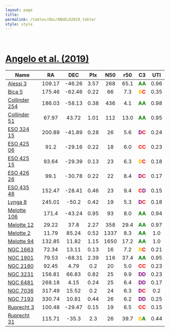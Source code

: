 ```yaml
---
layout: page
title:  
permalink: /tables/dbs/ANGELO2019_table/
style: style
---
```


&nbsp;
# [Angelo et al. (2019)](https://scixplorer.org/abs/2019A%26A...624A...8A)

| Name | RA | DEC | Plx | N50 | r50 | C3 | UTI |
| --- | :-: | :-: | :-: | :-: | :-: | :-: | :-: |
| [Alessi 3](/_clusters/alessi3/) | 109.17 | -46.26 | 3.57 | 268 | 65.1 | <span style="color: green; font-weight: bold;">A</span><span style="color: green; font-weight: bold;">A</span> | 0.96  |
| [Bica 5](/_clusters/bica5/) | 175.46 | -62.46 | 0.22 | 66 | 7.3 | <span style="color: #FFC300; font-weight: bold;">B</span><span style="color: red; font-weight: bold;">C</span> | 0.35  |
| [Collinder 254](/_clusters/collinder254/) | 186.03 | -58.13 | 0.38 | 436 | 4.1 | <span style="color: green; font-weight: bold;">A</span><span style="color: green; font-weight: bold;">A</span> | 0.98  |
| [Collinder 51](/_clusters/collinder51/) | 67.97 | 43.72 | 1.01 | 112 | 13.0 | <span style="color: green; font-weight: bold;">A</span><span style="color: green; font-weight: bold;">A</span> | 0.95  |
| [ESO 324 15](/_clusters/eso32415/) | 200.89 | -41.89 | 0.28 | 26 | 5.6 | <span style="color: purple; font-weight: bold;">D</span><span style="color: red; font-weight: bold;">C</span> | 0.24  |
| [ESO 425 06](/_clusters/eso42506/) | 91.2 | -29.16 | 0.22 | 18 | 6.0 | <span style="color: red; font-weight: bold;">C</span><span style="color: red; font-weight: bold;">C</span> | 0.23  |
| [ESO 425 15](/_clusters/eso42515/) | 93.64 | -29.39 | 0.13 | 23 | 6.3 | <span style="color: #FFC300; font-weight: bold;">B</span><span style="color: red; font-weight: bold;">C</span> | 0.18  |
| [ESO 426 26](/_clusters/eso42626/) | 99.1 | -30.78 | 0.22 | 22 | 8.4 | <span style="color: purple; font-weight: bold;">D</span><span style="color: red; font-weight: bold;">C</span> | 0.17  |
| [ESO 435 48](/_clusters/eso43548/) | 152.47 | -28.41 | 0.46 | 23 | 9.4 | <span style="color: red; font-weight: bold;">C</span><span style="color: purple; font-weight: bold;">D</span> | 0.15  |
| [Lynga 8](/_clusters/lynga8/) | 245.01 | -50.2 | 0.42 | 19 | 5.3 | <span style="color: purple; font-weight: bold;">D</span><span style="color: red; font-weight: bold;">C</span> | 0.18  |
| [Melotte 106](/_clusters/melotte106/) | 171.4 | -43.24 | 0.95 | 93 | 8.0 | <span style="color: green; font-weight: bold;">A</span><span style="color: green; font-weight: bold;">A</span> | 0.94  |
| [Melotte 12](/_clusters/melotte12/) | 29.22 | 37.8 | 2.27 | 358 | 29.4 | <span style="color: green; font-weight: bold;">A</span><span style="color: green; font-weight: bold;">A</span> | 0.97  |
| [Melotte 2](/_clusters/melotte2/) | 11.79 | 85.24 | 0.52 | 1337 | 8.3 | <span style="color: green; font-weight: bold;">A</span><span style="color: green; font-weight: bold;">A</span> | 1.0  |
| [Melotte 94](/_clusters/melotte94/) | 132.85 | 11.82 | 1.15 | 1650 | 17.2 | <span style="color: green; font-weight: bold;">A</span><span style="color: green; font-weight: bold;">A</span> | 1.0  |
| [NGC 1663](/_clusters/ngc1663/) | 72.34 | 13.11 | 0.13 | 16 | 7.2 | <span style="color: #FFC300; font-weight: bold;">B</span><span style="color: red; font-weight: bold;">C</span> | 0.21  |
| [NGC 1901](/_clusters/ngc1901/) | 79.53 | -68.31 | 2.39 | 116 | 37.4 | <span style="color: green; font-weight: bold;">A</span><span style="color: green; font-weight: bold;">A</span> | 0.95  |
| [NGC 2180](/_clusters/ngc2180/) | 92.45 | 4.79 | 0.2 | 20 | 5.0 | <span style="color: red; font-weight: bold;">C</span><span style="color: red; font-weight: bold;">C</span> | 0.23  |
| [NGC 3231](/_clusters/ngc3231/) | 156.81 | 66.83 | 0.82 | 25 | 9.9 | <span style="color: purple; font-weight: bold;">D</span><span style="color: purple; font-weight: bold;">D</span> | 0.23  |
| [NGC 6481](/_clusters/ngc6481/) | 268.18 | 4.15 | 0.24 | 25 | 6.4 | <span style="color: purple; font-weight: bold;">D</span><span style="color: purple; font-weight: bold;">D</span> | 0.17  |
| [NGC 7036](/_clusters/ngc7036/) | 317.49 | 15.52 | 0.2 | 24 | 6.3 | <span style="color: purple; font-weight: bold;">D</span><span style="color: red; font-weight: bold;">C</span> | 0.2  |
| [NGC 7193](/_clusters/ngc7193/) | 330.74 | 10.81 | 0.44 | 26 | 6.2 | <span style="color: purple; font-weight: bold;">D</span><span style="color: purple; font-weight: bold;">D</span> | 0.25  |
| [Ruprecht 3](/_clusters/ruprecht3/) | 100.48 | -29.47 | 0.15 | 19 | 6.5 | <span style="color: red; font-weight: bold;">C</span><span style="color: red; font-weight: bold;">C</span> | 0.15  |
| [Ruprecht 31](/_clusters/ruprecht31/) | 115.71 | -35.3 | 2.3 | 26 | 39.7 | <span style="color: #FFC300; font-weight: bold;">B</span><span style="color: green; font-weight: bold;">A</span> | 0.44  |



<script type="module">
import { enableTableSorting } from '{{ site.baseurl }}/scripts/table-sorting.js';
document.querySelectorAll("table").forEach(table => {
  enableTableSorting(table);
});
</script>